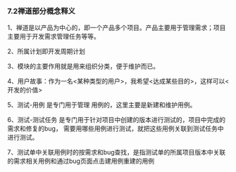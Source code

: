 ### 7.2禅道部分概念释义

1、禅道是以产品为中心的，即一个产品多个项目。产品主要用于管理需求；项目主要用于开发需求管理任务等等。

2、所属计划即开发周期计划

3、模块的主要作用就是用来组织分类，便于维护而已。

4、用户故事：作为一名<某种类型的用户>，我希望<达成某些目的>，这样可以<开发的价值>

5、测试-用例 是专门用于管理 用例的，这里主要是新建和维护用例。

6、测试-测试任务 是专门用于针对项目中创建的版本进行测试的，项目中完成的需求和修复的bug， 需要用哪些用例进行测试，就把这些用例关联到测试任务中进行测试。

7、测试单中关联用例时的按需求和bug查找，是指测试单的所属项目版本中关联的需求相关用例和通过bug页面点击建用例重建的用例